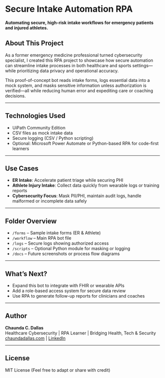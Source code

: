 # Secure Intake Automation RPA

**Automating secure, high-risk intake workflows for emergency patients and injured athletes.**

## About This Project
As a former emergency medicine professional turned cybersecurity specialist, I created this RPA project to showcase how secure automation can streamline intake processes in both healthcare and sports settings—while prioritizing data privacy and operational accuracy.

This proof-of-concept bot reads intake forms, logs essential data into a mock system, and masks sensitive information unless authorization is verified—all while reducing human error and expediting care or coaching decisions.

---

## Technologies Used
- UiPath Community Edition
- CSV files as mock intake data
- Secure logging (CSV / Python scripting)
- Optional: Microsoft Power Automate or Python-based RPA for code-first learners

---

## Use Cases
- **ER Intake**: Accelerate patient triage while securing PHI
- **Athlete Injury Intake**: Collect data quickly from wearable logs or training reports
- **Cybersecurity Focus**: Mask PII/PHI, maintain audit logs, handle malformed or incomplete data safely

---

## Folder Overview
- `/forms` – Sample intake forms (ER & Athlete)
- `/workflow` – Main RPA bot file
- `/logs` – Secure logs showing authorized access
- `/scripts` – Optional Python module for masking or logging
- `/docs` – Future screenshots or process flow diagrams

---

## What’s Next?
- Expand this bot to integrate with FHIR or wearable APIs
- Add a role-based access system for secure data review
- Use RPA to generate follow-up reports for clinicians and coaches

---

## Author
**Chaunda C. Dallas**  
Healthcare Cybersecurity | RPA Learner | Bridging Health, Tech & Security  
[chaundadallas.com](https://chaundadallas.com) | [LinkedIn](https://linkedin.com/in/chaundac)

---

## License
MIT License (Feel free to adapt or share with credit)

